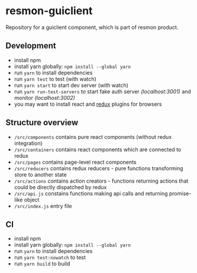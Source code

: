 # resmon-guiclient
Repository for a guiclient component, which is part of resmon product.

## Development
- install npm
- install yarn globally: `npm install --global yarn`
- run `yarn` to install dependencies
- run `yarn test` to test (with watch)
- run `yarn start` to start dev server (with watch)
- run `yarn run-test-servers` to start fake auth server _(localhost:3001)_ and monitor _(localhost:3002)_
- you may want to install react and [redux](https://github.com/zalmoxisus/redux-devtools-extension) plugins for browsers

## Structure overview
- `/src/components` contains pure react components (without redux integration)
- `/src/containers` contains react components which are connected to redux
- `/src/pages` contains page-level react components
- `/src/reducers` contains redux reducers - pure functions transforming store to another state
- `/src/actions` contains action creators - functions returning actions that could be directly dispatched by redux
- `/src/api.js` constains functions making api calls and returning promise-like object
- `/src/index.js` entry file

## CI
- install npm
- install yarn globally: `npm install --global yarn`
- run `yarn` to install dependencies
- run `yarn test:nowatch` to test
- run `yarn build` to build